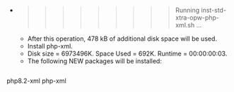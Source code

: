 * >>>>>>>>> Running inst-std-xtra-opw-php-xml.sh ...
  * After this operation, 478 kB of additional disk space will be used.
  * Install php-xml.
  * Disk size = 6973496K. Space Used = 692K. Runtime = 00:00:00:03.
  * The following NEW packages will be installed:
  ```bash
php8.2-xml php-xml
  ```
